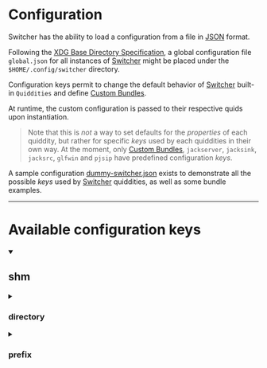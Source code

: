 
Configuration
=======

Switcher has the ability to load a configuration from a file in [JSON](https://www.json.org/json-en.html) format. 

Following the [XDG Base Directory Specification](https://specifications.freedesktop.org/basedir-spec/basedir-spec-latest.html), a global configuration file  `global.json` for all instances of [Switcher](https://gitlab.com/sat-metalab/switcher) might be placed under the `$HOME/.config/switcher` directory.

Configuration keys permit to change the default behavior of [Switcher](https://gitlab.com/sat-metalab/switcher) built-in `Quiddities` and define [Custom Bundles](writing-bundles.md).

At runtime, the custom configuration is passed to their respective quids upon instantiation.

> Note that this is *not* a way to set defaults for the *properties* of each quiddity, but rather for specific *keys* used by each quiddities in their own way.
> At the moment, only [Custom Bundles](writing-bundles.md), `jackserver`, `jacksink`, `jacksrc`, `glfwin` and `pjsip` have predefined configuration *keys*.

A sample configuration [dummy-switcher.json](doc/dummy-switcher.json) exists to demonstrate all the possible *keys* used by [Switcher](https://gitlab.com/sat-metalab/switcher) quiddities, as well as some bundle examples.

---

# Available configuration keys

<details open>
  <summary><h2>shm</h2></summary>
  <details>
    <summary><h3>directory</h3></summary>

Specifies the folder in which to save shmdata sockets, by default this points to the [$XDG_RUNTIME_DIR](https://specifications.freedesktop.org/basedir-spec/basedir-spec-latest.html).

> [$XDG_RUNTIME_DIR](https://specifications.freedesktop.org/basedir-spec/basedir-spec-latest.html) defines the base directory relative to which user-specific non-essential runtime files and other file objects (such as sockets, named pipes, ...) should be stored. The directory MUST be owned by the user, and he MUST be the only one having read and write access to it. Its Unix access mode MUST be 0700.

Note that if switcher is running as `root`, the `shm.directory` falls back to the `/tmp` folder.

  </details>
  <details>
    <summary><h3>prefix</h3></summary>

Specifies the prefix to use for shmdata socket file names when saving them, by default `switcher_` is used.

  </details>
</details>

